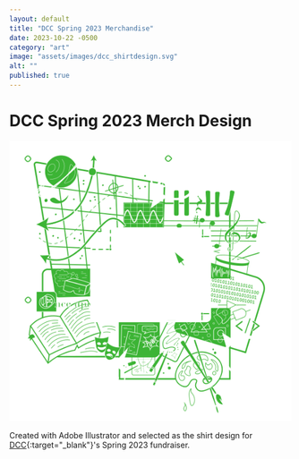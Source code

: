 ```yaml
---
layout: default
title: "DCC Spring 2023 Merchandise"
date: 2023-10-22 -0500
category: "art"
image: "assets/images/dcc_shirtdesign.svg"
alt: ""
published: true
---
```


# DCC Spring 2023 Merch Design
![](assets/images/dcc_shirtdesign.svg)   

Created with Adobe Illustrator and selected as the shirt design for [DCC](http://dcc.umd.edu/){:target="_blank"}'s Spring 2023 fundraiser.
